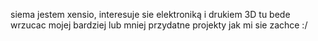 siema jestem xensio,  interesuje sie elektroniką i drukiem 3D tu bede wrzucac mojej bardziej lub mniej przydatne projekty jak mi sie zachce :/
